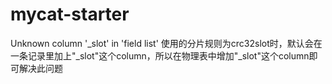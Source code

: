 # mycat-starter

Unknown column '_slot' in 'field list' 
使用的分片规则为crc32slot时，默认会在一条记录里加上"_slot"这个column，所以在物理表中增加"_slot"这个column即可解决此问题
